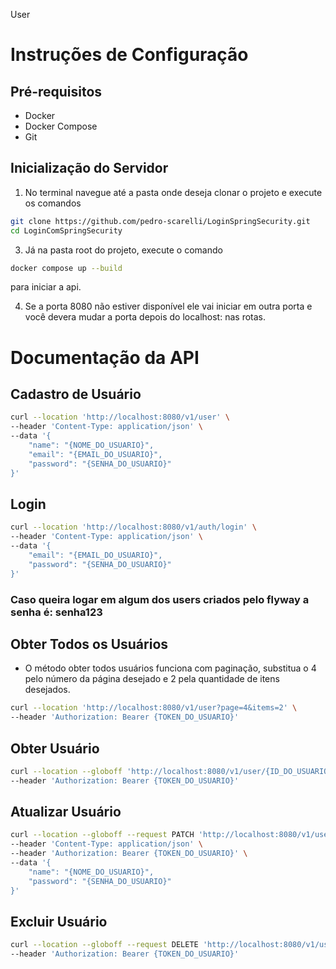 User

# Instruções de Configuração

## Pré-requisitos

- Docker
- Docker Compose
- Git

## Inicialização do Servidor

1. No terminal navegue até a pasta onde deseja clonar o projeto e execute os comandos
```bash
git clone https://github.com/pedro-scarelli/LoginSpringSecurity.git
cd LoginComSpringSecurity
```
3. Já na pasta root do projeto, execute o comando

```bash
docker compose up --build
```
para iniciar a api.

4. Se a porta 8080 não estiver disponível ele vai iniciar em outra porta e você devera mudar a porta depois do localhost: nas rotas.

# Documentação da API

## Cadastro de Usuário

```bash
curl --location 'http://localhost:8080/v1/user' \
--header 'Content-Type: application/json' \
--data '{
    "name": "{NOME_DO_USUARIO}",
    "email": "{EMAIL_DO_USUARIO}",
    "password": "{SENHA_DO_USUARIO}" 
}'
```

## Login
```bash
curl --location 'http://localhost:8080/v1/auth/login' \
--header 'Content-Type: application/json' \
--data '{
    "email": "{EMAIL_DO_USUARIO}",
    "password": "{SENHA_DO_USUARIO}"
}'
```
### Caso queira logar em algum dos users criados pelo flyway a senha é: senha123

## Obter Todos os Usuários

- O método obter todos usuários funciona com paginação, substitua o 4 pelo número da página desejado e 2 pela quantidade de itens desejados.
```bash
curl --location 'http://localhost:8080/v1/user?page=4&items=2' \
--header 'Authorization: Bearer {TOKEN_DO_USUARIO}'
```
## Obter Usuário
```bash
curl --location --globoff 'http://localhost:8080/v1/user/{ID_DO_USUARIO}' \
--header 'Authorization: Bearer {TOKEN_DO_USUARIO}'
```
## Atualizar Usuário
```bash
curl --location --globoff --request PATCH 'http://localhost:8080/v1/user/{ID_DO_USUARIO}' \
--header 'Content-Type: application/json' \
--header 'Authorization: Bearer {TOKEN_DO_USUARIO}' \
--data '{
    "name": "{NOME_DO_USUARIO}",
    "password": "{SENHA_DO_USUARIO}"
}'
```

## Excluir Usuário
```bash
curl --location --globoff --request DELETE 'http://localhost:8080/v1/user/{ID_DO_USUARIO}' \
--header 'Authorization: Bearer {TOKEN_DO_USUARIO}'
```
